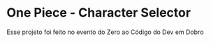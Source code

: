 # One Piece - Character Selector

Esse projeto foi feito no evento do Zero ao Código do Dev em Dobro